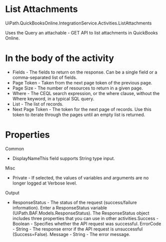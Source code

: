 ﻿# List Attachments

UiPath.QuickBooksOnline.IntegrationService.Activities.ListAttachments

Uses the Query an attachable - GET API to list attachments in QuickBooks Online.

# In the body of the activity

* Fields - The fields to return on the response. Can be a single field or a comma-separated list of fields.
* Page Token - Taken from the next page token of the previous page.
* Page Size - The number of resources to return in a given page.
* Where - The CEQL search expression, or the where clause, without the Where keyword, in a typical SQL query.
* List - The list of records.
* Next Page Token - The token for the next page of records. Use this token to iterate through the pages until an empty list is returned.

# Properties

Common

* DisplayNameThis field supports String type input.

Misc

* Private - If selected, the values of variables and arguments are no longer logged at Verbose level.

Output

* ResponseStatus - The status of the request (success/failure information). Enter a ResponseStatus variable (UiPath.BAF.Models.ResponseStatus). The ResponseStatus object includes three properties that you can use in other activities.Success - Boolean - Specifies whether the API request was successful. ErrorCode - String - The response error if the API request is unsuccessful (Success=False). Message - String - The error message.
